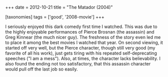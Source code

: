 +++
date = 2012-10-21
title = "The Matador (2004)"

[taxonomies]
tags = ['good', '2008-movie']
+++

I seriously enjoyed this dark comedy first time I watched. This was due
to the highly enjoyable performances of Pierce Brosnan (the assassin)
and Greg Kinnear (the much nicer guy). The freshness of the story even
led me to place it among the best movies I watched that year. On second
viewing, it started off very well, but the Pierce character, though
still very good (my favorite of all his work), just gets tiring with his
repeated self-deprecating speeches (\"I am a mess\"). Also, at times,
the character lacks believability. I also found the ending not too
satisfactory, that this assassin character would pull off the last job
so easily.
